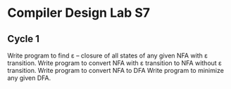 # Compiler Design Lab S7

## Cycle 1
Write program to find ε – closure of all states of any given NFA with ε transition. 
Write program to convert NFA with ε transition to NFA without ε transition.
Write program to convert NFA to DFA 
Write program to minimize any given DFA.


